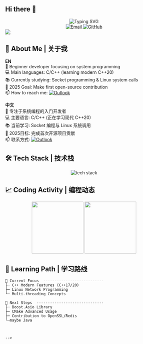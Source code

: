 ## Hi there 👋
<!-- 顶部动态文字 -->
<div align="center">
  <img src="https://readme-typing-svg.demolab.com?font=Fira+Code&size=30&duration=3000&pause=500&color=58A6FF&center=true&vCenter=true&width=500&lines=Hi+%F0%9F%91%8B%2C+I'm+Howard;C%2FC%2B%2B+Learner;Network+Programming+Newbie" alt="Typing SVG" />
</div>

<!-- 联系方式 -->
<div align="center">
  <a href="mailto:Howard22022@outlook.com">
    <img src="https://img.shields.io/badge/Email-Contact_Me-blue?style=flat&logo=microsoft-outlook&logoColor=white" alt="Email">
  </a>
  <a href="https://github.com/howardatri">
    <img src="https://img.shields.io/badge/GitHub-Profile-black?style=flat&logo=github" alt="GitHub">
  </a>
</div>

<!-- 分隔线 -->
<img src="https://raw.githubusercontent.com/Trilokia/Trilokia/37927780891b9d648837c0e1f1caa5aeab88a1d4/border.svg" />

<!-- 个人介绍 -->
## 🚀 About Me | 关于我
**EN**  
🐣 Beginner developer focusing on system programming  
💻 Main languages: C/C++ (learning modern C++20)  
📚 Currently studying: Socket programming & Linux system calls  
🎯 2025 Goal: Make first open-source contribution  
📫 How to reach me: [![Outlook](https://img.shields.io/badge/Email-Howard22022@outlook.com-0078D4?style=flat&logo=microsoft-outlook)](mailto:Howard22022@outlook.com)

**中文**  
🐣 专注于系统编程的入门开发者  
💻 主要语言: C/C++ (正在学习现代 C++20)  
📚 当前学习: Socket 编程与 Linux 系统调用  
🎯 2025目标: 完成首次开源项目贡献  
📫 联系方式: [![Outlook](https://img.shields.io/badge/邮箱-Howard22022@outlook.com-0078D4?style=flat&logo=microsoft-outlook)](mailto:Howard22022@outlook.com)

<!-- 技术栈 -->
## 🛠️ Tech Stack | 技术栈
<p align="center">
  <img src="https://skillicons.dev/icons?i=c,cpp,linux,git,cmake,docker,vim,bash" alt="tech stack" />
</p>

<!-- GitHub 统计 -->
## 📈 Coding Activity | 编程动态
<div align="center">
  <img height="165" src="https://github-readme-stats.vercel.app/api?username=howardatri&show_icons=true&theme=gruvbox&hide_title=true" />
  <img height="165" src="https://github-readme-stats.vercel.app/api/top-langs/?username=howardatri&layout=compact&theme=gruvbox&hide=html" />
</div>

<!-- 学习路线 -->
## 📖 Learning Path | 学习路线
```text
🌱 Current Focus  ---------------------------
├─ C++ Modern Features (C++17/20)
├─ Linux Network Programming
└─ Multi-threading Concepts

📅 Next Steps  ------------------------------
├─ Boost.Asio Library
├─ CMake Advanced Usage
├─ Contribution to OpenSSL/Redis
└─maybe Java



-->
